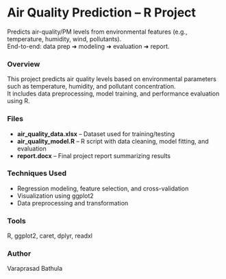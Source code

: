 # Air Quality Prediction – R Project

Predicts air-quality/PM levels from environmental features (e.g., temperature, humidity, wind, pollutants).  
End-to-end: data prep ➜ modeling ➜ evaluation ➜ report.

### Overview
This project predicts air quality levels based on environmental parameters such as temperature, humidity, and pollutant concentration.  
It includes data preprocessing, model training, and performance evaluation using R.

### Files
- **air_quality_data.xlsx** – Dataset used for training/testing  
- **air_quality_model.R** – R script with data cleaning, model fitting, and evaluation  
- **report.docx** – Final project report summarizing results  

### Techniques Used
- Regression modeling, feature selection, and cross-validation  
- Visualization using ggplot2  
- Data preprocessing and transformation

### Tools
R, ggplot2, caret, dplyr, readxl

### Author
Varaprasad Bathula
